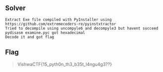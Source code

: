 ## Solver
```
Extract Exe file compiled with PyInstaller using https://github.com/extremecoders-re/pyinstxtractor
Tried to decompile using uncompyle6 and decompyle3 but havent succeed
pydisasm examine.pyc got hexadecimal
Decode it and got flag
```

## Flag
> VishwaCTF{15_pyth0n_th3_b35t_l4ngu4g3??}

